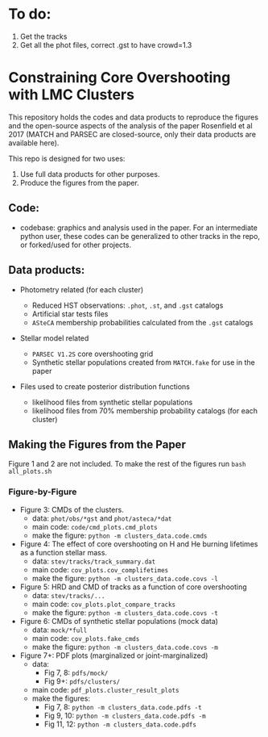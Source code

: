 # To do:
1. Get the tracks
1. Get all the phot files, correct .gst to have crowd=1.3

# Constraining Core Overshooting with LMC Clusters

This repository holds the codes and data products to reproduce the figures and the open-source aspects of the analysis of the paper Rosenfield et al 2017 (MATCH and PARSEC are closed-source, only their data products are available here).

This repo is designed for two uses:
1. Use full data products for other purposes.
1. Produce the figures from the paper.

## Code:
* codebase: graphics and analysis used in the paper. For an intermediate python user, these codes can be generalized to other tracks in the repo, or forked/used for other projects.

## Data products:
* Photometry related (for each cluster)
   * Reduced HST observations: `.phot`, `.st`, and `.gst` catalogs
   * Artificial star tests files
   * `ASteCA` membership probabilities calculated from the `.gst` catalogs


* Stellar model related
  * `PARSEC V1.2S` core overshooting grid
  * Synthetic stellar populations created from `MATCH.fake` for use in the paper


* Files used to create posterior distribution functions
  * likelihood files from synthetic stellar populations
  * likelihood files from 70% membership probability catalogs (for each cluster)

## Making the Figures from the Paper
Figure 1 and 2 are not included. To make the rest of the figures run `bash all_plots.sh`

### Figure-by-Figure
* Figure 3: CMDs of the clusters.
  * data: `phot/obs/*gst` and `phot/asteca/*dat`
  * main code: `code/cmd_plots.cmd_plots`
  * make the figure: `python -m clusters_data.code.cmds`
* Figure 4: The effect of core overshooting on H and He burning lifetimes as a function stellar mass.
  * data: `stev/tracks/track_summary.dat`
  * main code: `cov_plots.cov_complifetimes`
  * make the figure: `python -m clusters_data.code.covs -l`
* Figure 5: HRD and CMD of tracks as a function of core overshooting
  * data: `stev/tracks/...`
  * main code: `cov_plots.plot_compare_tracks`
  * make the figure: `python -m clusters_data.code.covs -t`
* Figure 6: CMDs of synthetic stellar populations (mock data)
  * data: `mock/*full`
  * main code: `cov_plots.fake_cmds`
  * make the figure: `python -m clusters_data.code.covs -m`
* Figure 7+: PDF plots (marginalized or joint-marginalized)
  * data:
    * Fig 7, 8: `pdfs/mock/`
    * Fig 9+: `pdfs/clusters/`
  * main code: `pdf_plots.cluster_result_plots`
  * make the figures:
    * Fig 7, 8: `python -m clusters_data.code.pdfs -t`
    * Fig 9, 10: `python -m clusters_data.code.pdfs -m`
    * Fig 11, 12: `python -m clusters_data.code.pdfs`
